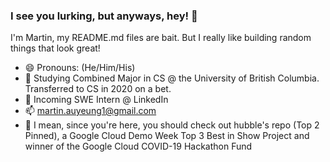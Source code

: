 ### I see you lurking, but anyways, hey! 👋
 
 I'm Martin, my README.md files are bait. But I really like building random things that look great! 
 
 * 😄 Pronouns: (He/Him/His)
 * 🔭 Studying Combined Major in CS @ the University of British Columbia. Transferred to CS in 2020 on a bet.
 * 💼 Incoming SWE Intern @ LinkedIn
 * 📫 martin.auyeung1@gmail.com
 * 🤔 I mean, since you're here, you should check out hubble's repo (Top 2 Pinned), a Google Cloud Demo Week Top 3 Best in Show Project and winner of the Google Cloud COVID-19 Hackathon Fund



